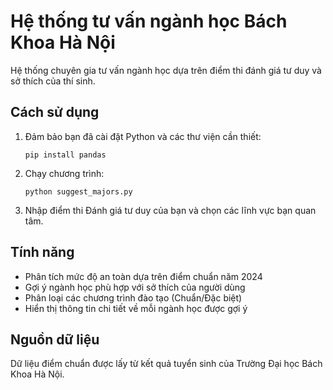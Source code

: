 # Hệ thống tư vấn ngành học Bách Khoa Hà Nội

Hệ thống chuyên gia tư vấn ngành học dựa trên điểm thi đánh giá tư duy và sở thích của thí sinh.

## Cách sử dụng

1. Đảm bảo bạn đã cài đặt Python và các thư viện cần thiết:

   ```
   pip install pandas
   ```

2. Chạy chương trình:

   ```
   python suggest_majors.py
   ```

3. Nhập điểm thi Đánh giá tư duy của bạn và chọn các lĩnh vực bạn quan tâm.

## Tính năng

- Phân tích mức độ an toàn dựa trên điểm chuẩn năm 2024
- Gợi ý ngành học phù hợp với sở thích của người dùng
- Phân loại các chương trình đào tạo (Chuẩn/Đặc biệt)
- Hiển thị thông tin chi tiết về mỗi ngành học được gợi ý

## Nguồn dữ liệu

Dữ liệu điểm chuẩn được lấy từ kết quả tuyển sinh của Trường Đại học Bách Khoa Hà Nội.
